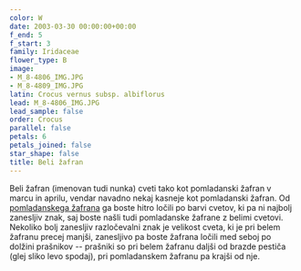 ```yaml
---
color: W
date: 2003-03-30 00:00:00+00:00
f_end: 5
f_start: 3
family: Iridaceae
flower_type: B
image:
- M_8-4806_IMG.JPG
- M_8-4809_IMG.JPG
latin: Crocus vernus subsp. albiflorus
lead: M_8-4806_IMG.JPG
lead_sample: false
order: Crocus
parallel: false
petals: 6
petals_joined: false
star_shape: false
title: Beli žafran
---
```

Beli žafran (imenovan tudi nunka) cveti tako kot pomladanski žafran v marcu in aprilu, vendar navadno nekaj kasneje kot pomladanski žafran. Od [pomladanskega žafrana](../crocusvernus/) ga boste hitro ločili po barvi cvetov, ki pa ni najbolj zanesljiv znak, saj boste našli tudi pomladanske žafrane z belimi cvetovi. Nekoliko bolj zanesljiv razločevalni znak je velikost cveta, ki je pri belem žafranu precej manjši, zanesljivo pa boste žafrana ločili med seboj po dolžini prašnikov -- prašniki so pri belem žafranu daljši od brazde pestiča (glej sliko levo spodaj), pri pomladanskem žafranu pa krajši od nje.
